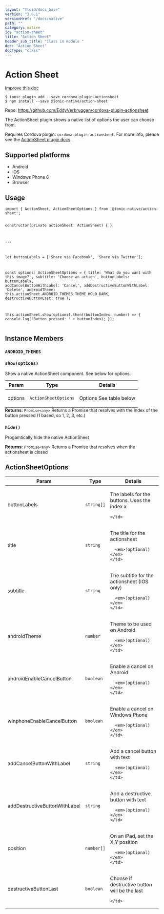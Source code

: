 ```yaml
---
layout: "fluid/docs_base"
version: "3.6.1"
versionHref: "/docs/native"
path: ""
category: native
id: "action-sheet"
title: "Action Sheet"
header_sub_title: "Class in module "
doc: "Action Sheet"
docType: "class"
---
```


<h1 class="api-title">Action Sheet</h1>

<a class="improve-v2-docs" href="http://github.com/driftyco/ionic-native/edit/master/src/@ionic-native/plugins/action-sheet/index.ts#L54">
  Improve this doc
</a>






<pre><code class="nohighlight">$ ionic plugin add --save cordova-plugin-actionsheet
$ npm install --save @ionic-native/action-sheet
</code></pre>
<p>Repo:
  <a href="https://github.com/EddyVerbruggen/cordova-plugin-actionsheet">
    https://github.com/EddyVerbruggen/cordova-plugin-actionsheet
  </a>
</p>


<p>The ActionSheet plugin shows a native list of options the user can choose from.</p>
<p>Requires Cordova plugin: <code>cordova-plugin-actionsheet</code>. For more info, please see the <a href="https://github.com/EddyVerbruggen/cordova-plugin-actionsheet">ActionSheet plugin docs</a>.</p>




<h2>Supported platforms</h2>
<ul>
  <li>Android</li><li>iOS</li><li>Windows Phone 8</li><li>Browser</li>
</ul>






<h2>Usage</h2>
<pre><code class="lang-typescript">import { ActionSheet, ActionSheetOptions } from &#39;@ionic-native/action-sheet&#39;;

constructor(private actionSheet: ActionSheet) { }

...


let buttonLabels = [&#39;Share via Facebook&#39;, &#39;Share via Twitter&#39;];

const options: ActionSheetOptions = {
  title: &#39;What do you want with this image?&#39;,
  subtitle: &#39;Choose an action&#39;,
  buttonLabels: buttonLabels,
  addCancelButtonWithLabel: &#39;Cancel&#39;,
  addDestructiveButtonWithLabel: &#39;Delete&#39;,
  androidTheme: this.actionSheet.ANDROID_THEMES.THEME_HOLO_DARK,
  destructiveButtonLast: true
};

this.actionSheet.show(options).then((buttonIndex: number) =&gt; {
  console.log(&#39;Button pressed: &#39; + buttonIndex);
});
</code></pre>








<h2>Instance Members</h2>
<h3><a class="anchor" name="ANDROID_THEMES" href="#ANDROID_THEMES"></a><code>ANDROID_THEMES</code></h3>





<h3><a class="anchor" name="show" href="#show"></a><code>show(options)</code></h3>


Show a native ActionSheet component. See below for options.
<table class="table param-table" style="margin:0;">
  <thead>
  <tr>
    <th>Param</th>
    <th>Type</th>
    <th>Details</th>
  </tr>
  </thead>
  <tbody>
  <tr>
    <td>
      options</td>
    <td>
      <code>ActionSheetOptions</code>
    </td>
    <td>
      <p>Options See table below</p>
</td>
  </tr>
  </tbody>
</table>

<div class="return-value" markdown="1">
  <i class="icon ion-arrow-return-left"></i>
  <b>Returns:</b> <code>Promise&lt;any&gt;</code> Returns a Promise that resolves with the index of the
  button pressed (1 based, so 1, 2, 3, etc.)
</div><h3><a class="anchor" name="hide" href="#hide"></a><code>hide()</code></h3>


Progamtically hide the native ActionSheet


<div class="return-value" markdown="1">
  <i class="icon ion-arrow-return-left"></i>
  <b>Returns:</b> <code>Promise&lt;any&gt;</code> Returns a Promise that resolves when the actionsheet is closed
</div>





<h2><a class="anchor" name="ActionSheetOptions" href="#ActionSheetOptions"></a>ActionSheetOptions</h2>

<table class="table param-table" style="margin:0;">
  <thead>
  <tr>
    <th>Param</th>
    <th>Type</th>
    <th>Details</th>
  </tr>
  </thead>
  <tbody>
  
  <tr>
    <td>
      buttonLabels
    </td>
    <td>
      <code>string[]</code>
    </td>
    <td>
      <p>The labels for the buttons. Uses the index x</p>

      
    </td>
  </tr>
  
  <tr>
    <td>
      title
    </td>
    <td>
      <code>string</code>
    </td>
    <td>
      <p>The title for the actionsheet</p>

      <em>(optional)</em>
    </td>
  </tr>
  
  <tr>
    <td>
      subtitle
    </td>
    <td>
      <code>string</code>
    </td>
    <td>
      <p>The subtitle for the actionsheet (IOS only)</p>

      <em>(optional)</em>
    </td>
  </tr>
  
  <tr>
    <td>
      androidTheme
    </td>
    <td>
      <code>number</code>
    </td>
    <td>
      <p>Theme to be used on Android</p>

      <em>(optional)</em>
    </td>
  </tr>
  
  <tr>
    <td>
      androidEnableCancelButton
    </td>
    <td>
      <code>boolean</code>
    </td>
    <td>
      <p>Enable a cancel on Android</p>

      <em>(optional)</em>
    </td>
  </tr>
  
  <tr>
    <td>
      winphoneEnableCancelButton
    </td>
    <td>
      <code>boolean</code>
    </td>
    <td>
      <p>Enable a cancel on Windows Phone</p>

      <em>(optional)</em>
    </td>
  </tr>
  
  <tr>
    <td>
      addCancelButtonWithLabel
    </td>
    <td>
      <code>string</code>
    </td>
    <td>
      <p>Add a cancel button with text</p>

      <em>(optional)</em>
    </td>
  </tr>
  
  <tr>
    <td>
      addDestructiveButtonWithLabel
    </td>
    <td>
      <code>string</code>
    </td>
    <td>
      <p>Add a destructive button with text</p>

      <em>(optional)</em>
    </td>
  </tr>
  
  <tr>
    <td>
      position
    </td>
    <td>
      <code>number[]</code>
    </td>
    <td>
      <p>On an iPad, set the X,Y position</p>

      <em>(optional)</em>
    </td>
  </tr>
  
  <tr>
    <td>
      destructiveButtonLast
    </td>
    <td>
      <code>boolean</code>
    </td>
    <td>
      <p>Choose if destructive button will be the last</p>

      
    </td>
  </tr>
  
  </tbody>
</table>





